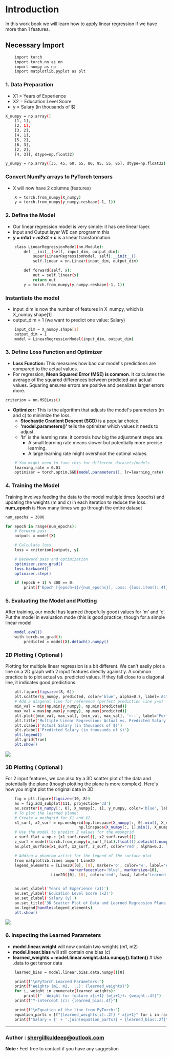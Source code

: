 # Introduction 
In this work book we will learn how to apply linear regression if we have more than 1 features.

## Necessary Import
```bash
    import torch
    import torch.nn as nn
    import numpy as np
    import matplotlib.pyplot as plt
```

### 1. Data Preparation
- X1 = Years of Experience
- X2 = Education Level Score
- y = Salary (in thousands of $)
```bash
X_numpy = np.array([
    [1, 1],
    [2, 1],
    [3, 2],
    [4, 1],
    [5, 2],
    [6, 3],
    [2, 2],
    [4, 3]], dtype=np.float32)

y_numpy = np.array([35, 45, 60, 65, 80, 95, 55, 85], dtype=np.float32)
```

### Convert NumPy arrays to PyTorch tensors
- X will now have 2 columns (features)
```bash
    X = torch.from_numpy(X_numpy)
    y = torch.from_numpy(y_numpy.reshape(-1, 1))
```


### 2. Define the Model
- Our linear regression model is very simple: it has one linear layer.
-  Input and Output layer WE can programm this
-  **y = m1*x1 + m2*x2 + c**  is a linear transformation.

```bash
    class LinearRegressionModel(nn.Module):
        def __init__(self, input_dim, output_dim):
            super(LinearRegressionModel, self).__init__()
            self.linear = nn.Linear(input_dim, output_dim)

        def forward(self, x):
            out = self.linear(x)
            return out
        y = torch.from_numpy(y_numpy.reshape(-1, 1))
```
### Instantiate the model
-  input_dim is now the number of features in X_numpy, which is X_numpy.shape[1]
-  output_dim = 1 (we want to predict one value: Salary)

```bash
    input_dim = X_numpy.shape[1]
    output_dim = 1
    model = LinearRegressionModel(input_dim, output_dim)
```
### 3. Define Loss Function and Optimizer
- **Loss Function:** This measures how bad our model's predictions are compared to the actual values.
-  For regression, **Mean Squared Error (MSE) is common**. It calculates the average of the squared differences between predicted and actual values. Squaring ensures errors are positive and penalizes larger errors more.
```bash
criterion = nn.MSELoss()
```
- **Optimizer:** This is the algorithm that adjusts the model's parameters (m and c) to minimize the loss.
    -  **Stochastic Gradient Descent (SGD)** is a popular choice.
    -  **'model.parameters()'** tells the optimizer which values it needs to adjust.
    -  **'lr'** is the learning rate: it controls how big the adjustment steps are.
        - A small learning rate means slower but potentially more precise learning.
        - A large learning rate might overshoot the optimal values.

```bash
    # You might need to tune this for different datasets/models
    learning_rate = 0.01 
    optimizer = torch.optim.SGD(model.parameters(), lr=learning_rate)
```
### 4. Training the Model
Training involves feeding the data to the model multiple times (epochs) and updating the weights (m and c) in each iteration to reduce the loss. **num_epoch** is How many times we go through the entire dataset
```bash
num_epochs = 3000 

for epoch in range(num_epochs):
    # Forward pass
    outputs = model(X)

    # Calculate loss
    loss = criterion(outputs, y)

    # Backward pass and optimization
    optimizer.zero_grad()
    loss.backward()
    optimizer.step()

    if (epoch + 1) % 300 == 0:
        print(f'Epoch [{epoch+1}/{num_epochs}], Loss: {loss.item():.4f}')
```

### 5. Evaluating the Model and Plotting
After training, our model has learned (hopefully good) values for 'm' and 'c'. Put the model in evaluation mode (this is good practice, though for a simple linear model
```bash
    model.eval()
    with torch.no_grad():
        predicted = model(X).detach().numpy()
```
### 2D Plotting ( Optional )
Plotting for multiple linear regression is a bit different. We can't easily plot a line on a 2D graph with 2 input features directly against y.
A common practice is to plot actual vs. predicted values. If they fall close to a diagonal line, it indicates good predictions.
```bash
    plt.figure(figsize=(8, 6))
    plt.scatter(y_numpy, predicted, color='blue', alpha=0.7, label='Actual vs. Predicted')
    # Add a diagonal line for reference (perfect prediction line y=x)
    min_val = min(np.min(y_numpy), np.min(predicted))
    max_val = max(np.max(y_numpy), np.max(predicted))
    plt.plot([min_val, max_val], [min_val, max_val], 'r--', label='Perfect Prediction Line')
    plt.title('Multiple Linear Regression: Actual vs. Predicted Salary')
    plt.xlabel('Actual Salary (in thousands of $)')
    plt.ylabel('Predicted Salary (in thousands of $)')
    plt.legend()
    plt.grid(True)
    plt.show()
```
![](images/2D_Graph.jpg)

### 3D Plotting ( Optional )
For 2 input features, we can also try a 3D scatter plot of the data and potentially the plane (though plotting the plane is more complex). Here's how you might plot the original data in 3D:
```bash
    fig = plt.figure(figsize=(10, 8))
    ax = fig.add_subplot(111, projection='3d')
    ax.scatter(X_numpy[:, 0], X_numpy[:, 1], y_numpy, color='blue', label='Actual Data Points')
    # To plot the learned plane:
    # Create a meshgrid for X1 and X2
    x1_surf, x2_surf = np.meshgrid(np.linspace(X_numpy[:, 0].min(), X_numpy[:, 0].max(), 20),
                                np.linspace(X_numpy[:, 1].min(), X_numpy[:, 1].max(), 20))
    # Use the model to predict Z values for the meshgrid
    x_surf_flat = np.c_[x1_surf.ravel(), x2_surf.ravel()]
    z_surf = model(torch.from_numpy(x_surf_flat).float()).detach().numpy().reshape(x1_surf.shape)
    ax.plot_surface(x1_surf, x2_surf, z_surf, color='red', alpha=0.3, label='Learned Regression Plane')

    # Adding a phantom artist for the legend of the surface plot
    from matplotlib.lines import Line2D
    legend_elements = [Line2D([0], [0], marker='o', color='w', label='Actual Data Points',
                            markerfacecolor='blue', markersize=10),
                    Line2D([0], [0], color='red', lw=4, label='Learned Regression Plane', alpha=0.3)]


    ax.set_xlabel('Years of Experience (x1)')
    ax.set_ylabel('Education Level Score (x2)')
    ax.set_zlabel('Salary (y)')
    ax.set_title('3D Scatter Plot of Data and Learned Regression Plane')
    ax.legend(handles=legend_elements)
    plt.show()

```
![](images/3D_Graph.jpg)
### 6. Inspecting the Learned Parameters
 - **model.linear.weight** will now contain two weights (m1, m2)
 - **model.linear.bias** will still contain one bias (c)
 - **learned_weights = model.linear.weight.data.numpy().flatten()** # Use .data to get tensor data
```bash  
    learned_bias = model.linear.bias.data.numpy()[0]

    print(f"\nPyTorch Learned Parameters:")
    print(f"Weights (m1, m2, ...): {learned_weights}")
    for i, weight in enumerate(learned_weights):
        print(f"  Weight for feature x{i+1} (m{i+1}): {weight:.4f}")
    print(f"Y-intercept (c): {learned_bias:.4f}")

    print(f"\nEquation of the line from PyTorch:")
    equation_parts = [f"{learned_weights[i]:.2f} * x{i+1}" for i in range(len(learned_weights))]
    print(f"Salary = {' + '.join(equation_parts)} + {learned_bias:.2f}")
```
---
### Author : shergillkuldeep@outlook.com
**Note :** Feel free to contact if you have any suggestion